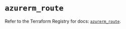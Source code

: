 # `azurerm_route`

Refer to the Terraform Registry for docs: [`azurerm_route`](https://registry.terraform.io/providers/hashicorp/azurerm/4.37.0/docs/resources/route).
